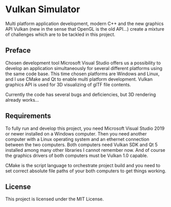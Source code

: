 # Vulkan Simulator

Multi platform application development, modern C++ and the new graphics API Vulkan (new in the sense that OpenGL is the old API...) create a mixture of challenges which are to be tackled in this project.

## Preface

Chosen development tool Microsoft Visual Studio offers us a possibility to develop an application simultaneously for several different platforms using the same code base. This time chosen platforms are Windows and Linux, and I use CMake and Qt to enable multi platform development. Vulkan graphics API is used for 3D visualizing of glTF file contents.

Currently the code has several bugs and deficiencies, but 3D rendering already works...

## Requirements

To fully run and develop this project, you need Microsoft Visual Studio 2019 or newer installed on a Windows computer. Then you need another computer with a Linux operating system and an ethernet connection between the two computers. Both computers need Vulkan SDK and Qt 5 installed among many other libraries I cannot remember now. And of course the graphics drivers of both computers must be Vulkan 1.0 capable.

CMake is the script language to orchestrate project build and you need to set correct absolute file paths of your both computers to get things working.

## License

This project is licensed under the MIT License.

